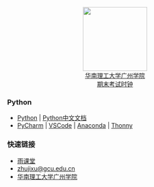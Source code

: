 <div align="center">
<img src="https://raw.githubusercontent.com/zhujixu/xuefulu.com/master/SOE.png" height="150" width="150" >
</div>

<div align="center">
<a href="http://10.5.1.246/clock"><div align="center">华南理工大学广州学院<br/>期末考试时钟</div></a>
</div>

### **Python**
+ [Python](https://www.python.org/downloads/)   |   [Python中文文档](https://docs.python.org/zh-cn/3/)
+ [PyCharm](http://www.jetbrains.com/pycharm/download/)   |   [VSCode](https://code.visualstudio.com/)   |   [Anaconda](https://www.anaconda.com/distribution/)   |   [Thonny](https://thonny.org/)

### **快速链接**
+ [雨课堂](https://www.yuketang.cn/web)
+ [zhujixu@gcu.edu.cn](https://github.com/login)
+ [华南理工大学广州学院](http://www.gcu.edu.cn/)
